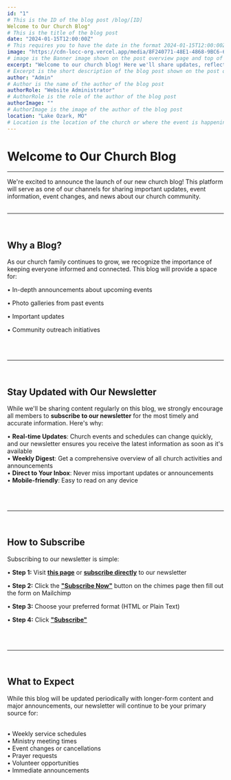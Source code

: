 ```yaml
---
id: "1"
# This is the ID of the blog post /blog/[ID]
Welcome to Our Church Blog"
# This is the title of the blog post
date: "2024-01-15T12:00:00Z"
# This requires you to have the date in the format 2024-01-15T12:00:00Z (TIME ISNT SHOWN)
image: "https://cdn-locc-org.vercel.app/media/8F240771-48E1-4868-9BC6-6AB8256F433F.jpeg" 
# image is the Banner image shown on the post overview page and top of blog post
excerpt: "Welcome to our church blog! Here we'll share updates, reflections, and news about our community."
# Excerpt is the short description of the blog post shown on the post overview page
author: "Admin"
# Author is the name of the author of the blog post
authorRole: "Website Administrator"
# AuthorRole is the role of the author of the blog post
authorImage: ""
# AuthorImage is the image of the author of the blog post
location: "Lake Ozark, MO"
# Location is the location of the church or where the event is happening
---
```


# Welcome to Our Church Blog

---
We're excited to announce the launch of our new church blog! This platform will serve as one of our channels for sharing important updates, event information, event changes, and news about our church community.
<br>
<br>

---
<br>

## Why a Blog?

As our church family continues to grow, we recognize the importance of keeping everyone informed and connected. This blog will provide a space for:

• In-depth announcements about upcoming events


• Photo galleries from past events


• Important updates


• Community outreach initiatives

<br>
<br>

---
<br>

## Stay Updated with Our Newsletter

While we'll be sharing content regularly on this blog, we strongly encourage all members to **subscribe to our newsletter** for the most timely and accurate information. Here's why:

• **Real-time Updates**: Church events and schedules can change quickly, and our newsletter ensures you receive the latest information as soon as it's available
<br>
• **Weekly Digest**: Get a comprehensive overview of all church activities and announcements
<br>
• **Direct to Your Inbox**: Never miss important updates or announcements
<br>
• **Mobile-friendly**: Easy to read on any device

<br>
<br>

---
<br>

## How to Subscribe

Subscribing to our newsletter is simple:

• **Step 1:** Visit [**this page**](/chimes) or [**subscribe directly**](https://lakeozarkdisciples.us7.list-manage.com/subscribe?u=9816d09f0ebdd5f8ce1af28b4&id=b26607b7c1) to our newsletter

• **Step 2:** Click the [**"Subscribe Now"**](https://lakeozarkdisciples.us7.list-manage.com/subscribe?u=9816d09f0ebdd5f8ce1af28b4&id=b26607b7c1) button on the chimes page then fill out the form on Mailchimp

• **Step 3:** Choose your preferred format (HTML or Plain Text)

• **Step 4:** Click [**"Subscribe"**](https://lakeozarkdisciples.us7.list-manage.com/subscribe?u=9816d09f0ebdd5f8ce1af28b4&id=b26607b7c1)



<br>
<br>

---
<br>

## What to Expect

While this blog will be updated periodically with longer-form content and major announcements, our newsletter will continue to be your primary source for:
<br>
<br>

• Weekly service schedules
<br>
• Ministry meeting times 
<br>
• Event changes or cancellations
<br>
• Prayer requests
<br>
• Volunteer opportunities
<br>
• Immediate announcements
